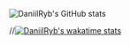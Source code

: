 ![DaniilRyb's GitHub stats](https://github-readme-stats.vercel.app/api?username=DaniilRyb&show_icons=true&theme=radical)

//[![DaniilRyb's wakatime stats](https://github-readme-stats.vercel.app/api/wakatime?username=DaniilRyb)](https://github.com/DaniilRyb/github-readme-stats)
